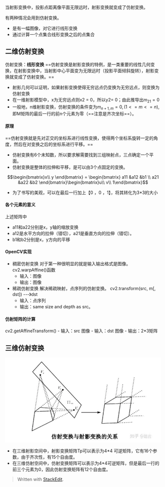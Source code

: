 当射影变换中，投影点距离像平面无限远时，射影变换就变成了仿射变换。

有两种情况会用到仿射变换。
- 是有一幅图像，对它进行线形变换
- 通过计算一个点集合线形变换之后的点集合
## 二维仿射变换
仿射变换：**线形变换**
==仿射变换是射影变换的特例，是一类重要的线性几何变换，在射影变换中，当射影中心平面变为无限远时（投影平面倾斜旋转），射影变换就变成了仿射变换。==
- 射影几何可以证明，如果射影变换使得无穷远点仍变换为无穷远点，则变换为仿射变换
- 在一维射影模型中，x为无穷远点则x2 = 0，所以y2= 0；由此推导出$m_{21}= 0$
- 一般地，n维射影变换，仿射变换的条件变为$m_{n+1,m} = 0,(1<=m<=n)$,即M矩阵的最后一行的前n个元素为零（==注意是齐次坐标==）。

#### 原理
==仿射变换就是先对正交的坐标系进行线性变换，使得两个坐标系旋转一定的角度，然后在对变换之后的坐标系进行平移。==
- 仿射变换有6个未知数，所以要求解需要找到三组映射点，三点确定一个平面。
- 仿射变换是整体的拉伸和平移，是可以由3个点固定的变换。

$$\begin{bmatrix}x\\ y
\end{bmatrix} = \begin{bmatrix}
a11 &a12  &b1 \\
a21 &a22  &b2
\end{bmatrix}\begin{bmatrix}u\\ v\\ 1\end{bmatrix}$$
- 为了书写的美观，可以在最后一行加上【0 ，0 ，1】，将其转化为3*3的大小

#### 各个元素的意义
上述矩阵中
- a11和a22分别是x，y轴的缩放变换
- a12是水平方向的拉伸（错切），a21是垂直方向的拉伸（错切）。
- b1和b2分别是x，y方向的平移
#### OpenCV实现
- 稠密仿射变换
对于第一种很明显的就是输入输出格式是图像。
cv2.warpAffine()函数
    - 输入：图像
    - 输出：图像
- 稀疏仿射变换
解决稀疏映射，点序列的仿射变换。
cv2.transform(src, m[, dst]) ---》dst
     - 输入：点序列
     - 输出：same size and depth as src。
#### 仿射矩阵的计算
cv2.getAffineTransform()
     - 输入：src 图像
     - 输入：dst 图像
     - 输出：2*3矩阵
## 三维仿射变换
![](picture/2仿射变换-d936279e.png)
- 在三维射影空间中，射影变换矩阵Tp可以表示为4*4 可逆矩阵，它有16个参数，由于齐次性，有15个自由度。
- 在三维仿射空间中，仿射变换矩阵可以表示为4*4可逆矩阵，但是最后一行的前三个元素为0，因此仿射变换矩阵有12个自由度。





> Written with [StackEdit](https://stackedit.io/).
<!--stackedit_data:
eyJoaXN0b3J5IjpbNjUyNDQ1MDA2LDE4NTU5MzQ4NDhdfQ==
-->
